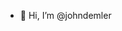 - 👋 Hi, I’m @johndemler

<!---
johndemler/johndemler is a ✨ special ✨ repository because its `README.md` (this file) appears on your GitHub profile.
You can click the Preview link to take a look at your changes.
--->
